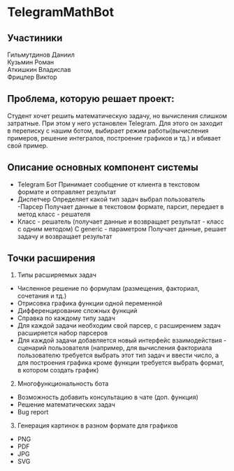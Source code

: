 # TelegramMathBot 


## Участиники
Гильмутдинов Даниил  
Кузьмин Роман  
Аткишкин Владислав  
Фрицлер Виктор  

## Проблема, которую решает проект: 
Студент хочет решить математическую задачу, но вычисления слишком затратные. При этом у него установлен Telegram. Для этого он заходит в переписку с нашим ботом, выбирает режим работы(вычисления примеров, решение интегралов, построение графиков и тд.) и вбивает свой пример.

## Описание основных компонент системы
- Telegram Бот
Принимает сообщение от клиента в текстовом формате и отправляет результат
- Диспетчер
Определяет какой тип задач выбрал пользователь
-Парсер
Получает данные в текстовом формате, парсит, передает в метод класс - решателя
- Класс - решатель (получает данные и возвращает результат - класс с одним методом)
С generic - параметром
Получает данные, решает задачу и возвращает результат

## Точки расширения
1) Типы расширяемых задач
- Численное решение по формулам (размещения, факториал, сочетания и тд.)
- Отрисовка графика функции одной переменной
- Дифференцирование сложных функций
- Справка по каждому типу задач
- Для каждой задачи необходим свой парсер, с расширением задач расширяется набор парсеров
- Для каждой задачи добавляется новый интерфейс взаимодействия - сценарий пользователя (например, для вычисления факториала пользователю требуется выбрать этот тип задач и ввести число, а для построения графика кроме функции требуется выбрать формат, в котором создать график)

2) Многофункциональность бота
- Возможность добавить консультацию в чате (доп. функция)
- Решение математических задач
- Bug report

3) Генерация картинок в разном формате для графиков
- PNG
- PDF
- JPG
- SVG

